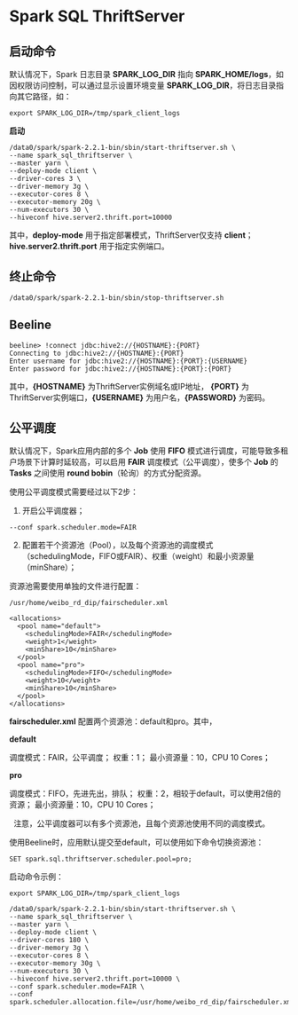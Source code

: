 # Spark SQL ThriftServer

## 启动命令

默认情况下，Spark 日志目录 **SPARK_LOG_DIR** 指向 **SPARK_HOME/logs**，如因权限访问控制，可以通过显示设置环境变量 **SPARK_LOG_DIR**，将日志目录指向其它路径，如：

```text
export SPARK_LOG_DIR=/tmp/spark_client_logs
```

**启动**

```text
/data0/spark/spark-2.2.1-bin/sbin/start-thriftserver.sh \
--name spark_sql_thriftserver \
--master yarn \
--deploy-mode client \
--driver-cores 3 \
--driver-memory 3g \
--executor-cores 8 \
--executor-memory 20g \
--num-executors 30 \
--hiveconf hive.server2.thrift.port=10000
```

其中，**deploy-mode** 用于指定部署模式，ThriftServer仅支持 **client**；**hive.server2.thrift.port** 用于指定实例端口。

## 终止命令

```text
/data0/spark/spark-2.2.1-bin/sbin/stop-thriftserver.sh
```

## Beeline

```text
beeline> !connect jdbc:hive2://{HOSTNAME}:{PORT}
Connecting to jdbc:hive2://{HOSTNAME}:{PORT}
Enter username for jdbc:hive2://{HOSTNAME}:{PORT}:{USERNAME}
Enter password for jdbc:hive2://{HOSTNAME}:{PORT}:{PORT}
```

其中，**{HOSTNAME}** 为ThriftServer实例域名或IP地址， **{PORT}** 为ThriftServer实例端口，**{USERNAME}** 为用户名，**{PASSWORD}** 为密码。

## 公平调度

默认情况下，Spark应用内部的多个 **Job** 使用 **FIFO** 模式进行调度，可能导致多租户场景下计算时延较高，可以启用 **FAIR** 调度模式（公平调度），使多个 **Job** 的 **Tasks** 之间使用 **round bobin**（轮询）的方式分配资源。

使用公平调度模式需要经过以下2步：

1. 开启公平调度器；

```text
--conf spark.scheduler.mode=FAIR
```

2. 配置若干个资源池（Pool），以及每个资源池的调度模式（schedulingMode，FIFO或FAIR）、权重（weight）和最小资源量（minShare）；

资源池需要使用单独的文件进行配置：

```text
/usr/home/weibo_rd_dip/fairscheduler.xml
```

```text
<allocations>
  <pool name="default">
    <schedulingMode>FAIR</schedulingMode>
    <weight>1</weight>
    <minShare>10</minShare>
  </pool>
  <pool name="pro">
    <schedulingMode>FIFO</schedulingMode>
    <weight>10</weight>
    <minShare>10</minShare>
  </pool>
</allocations>
```

**fairscheduler.xml** 配置两个资源池：default和pro。其中，

**default**

调度模式：FAIR，公平调度；
权重：1；
最小资源量：10，CPU 10 Cores；

**pro**

调度模式：FIFO，先进先出，排队；
权重：2，相较于default，可以使用2倍的资源；
最小资源量：10，CPU 10 Cores；

&nbsp;
注意，公平调度器可以有多个资源池，且每个资源池使用不同的调度模式。

使用Beeline时，应用默认提交至default，可以使用如下命令切换资源池：

```text
SET spark.sql.thriftserver.scheduler.pool=pro;
```

启动命令示例：

```text
export SPARK_LOG_DIR=/tmp/spark_client_logs

/data0/spark/spark-2.2.1-bin/sbin/start-thriftserver.sh \
--name spark_sql_thriftserver \
--master yarn \
--deploy-mode client \
--driver-cores 180 \
--driver-memory 3g \
--executor-cores 8 \
--executor-memory 30g \
--num-executors 30 \
--hiveconf hive.server2.thrift.port=10000 \
--conf spark.scheduler.mode=FAIR \
--conf spark.scheduler.allocation.file=/usr/home/weibo_rd_dip/fairscheduler.xml
```
